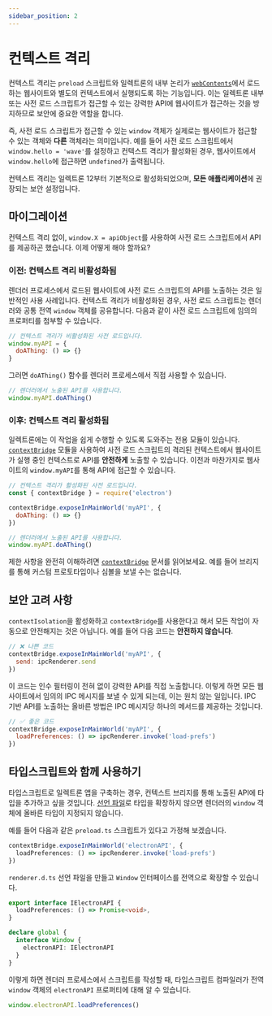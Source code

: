 ```yaml
---
sidebar_position: 2
---
```


# 컨텍스트 격리

컨텍스트 격리는 `preload` 스크립트와 일렉트론의 내부 논리가 [`webContents`](https://www.electronjs.org/docs/latest/api/web-contents)에서 로드하는 웹사이트와 별도의 컨텍스트에서 실행되도록 하는 기능입니다. 이는 일렉트론 내부 또는 사전 로드 스크립트가 접근할 수 있는 강력한 API에 웹사이트가 접근하는 것을 방지하므로 보안에 중요한 역할을 합니다.

즉, 사전 로드 스크립트가 접근할 수 있는 `window` 객체가 실제로는 웹사이트가 접근할 수 있는 객체와 **다른** 객체라는 의미입니다. 예를 들어 사전 로드 스크립트에서 `window.hello = 'wave'`를 설정하고 컨텍스트 격리가 활성화된 경우, 웹사이트에서 `window.hello`에 접근하면 `undefined`가 출력됩니다.

컨텍스트 격리는 일렉트론 12부터 기본적으로 활성화되었으며, **모든 애플리케이션**에 권장되는 보안 설정입니다.

## 마이그레이션

컨텍스트 격리 없이, `window.X = apiObject`를 사용하여 사전 로드 스크립트에서 API를 제공하곤 했습니다. 이제 어떻게 해야 할까요?

### 이전: 컨텍스트 격리 비활성화됨

렌더러 프로세스에서 로드된 웹사이트에 사전 로드 스크립트의 API를 노출하는 것은 일반적인 사용 사례입니다. 컨텍스트 격리가 비활성화된 경우, 사전 로드 스크립트는 렌더러와 공통 전역 `window` 객체를 공유합니다. 다음과 같이 사전 로드 스크립트에 임의의 프로퍼티를 첨부할 수 있습니다.

```javascript title="preload.js"
// 컨텍스트 격리가 비활성화된 사전 로드입니다.
window.myAPI = {
  doAThing: () => {}
}
```

그러면 `doAThing()` 함수를 렌더러 프로세스에서 직접 사용할 수 있습니다.

```javascript title="renderer.js"
// 렌더러에서 노출된 API를 사용합니다.
window.myAPI.doAThing()
```

### 이후: 컨텍스트 격리 활성화됨

일렉트론에는 이 작업을 쉽게 수행할 수 있도록 도와주는 전용 모듈이 있습니다. [`contextBridge`](https://www.electronjs.org/docs/latest/api/context-bridge) 모듈을 사용하여 사전 로드 스크립트의 격리된 컨텍스트에서 웹사이트가 실행 중인 컨텍스트로 API를 **안전하게** 노출할 수 있습니다. 이전과 마찬가지로 웹사이트의 `window.myAPI`를 통해 API에 접근할 수 있습니다.

```javascript title="preload.js"
// 컨텍스트 격리가 활성화된 사전 로드입니다.
const { contextBridge } = require('electron')

contextBridge.exposeInMainWorld('myAPI', {
  doAThing: () => {}
})
```

```javascript title="renderer.js"
// 렌더러에서 노출된 API를 사용합니다.
window.myAPI.doAThing()
```

제한 사항을 완전히 이해하려면 [`contextBridge`](https://www.electronjs.org/docs/latest/api/context-bridge) 문서를 읽어보세요. 예를 들어 브리지를 통해 커스텀 프로토타입이나 심볼을 보낼 수는 없습니다.

## 보안 고려 사항

`contextIsolation`을 활성화하고 `contextBridge`를 사용한다고 해서 모든 작업이 자동으로 안전해지는 것은 아닙니다. 예를 들어 다음 코드는 **안전하지 않습니다**.

```javascript title="preload.js"
// ❌ 나쁜 코드
contextBridge.exposeInMainWorld('myAPI', {
  send: ipcRenderer.send
})
```

이 코드는 인수 필터링이 전혀 없이 강력한 API를 직접 노출합니다. 이렇게 하면 모든 웹사이트에서 임의의 IPC 메시지를 보낼 수 있게 되는데, 이는 원치 않는 일입니다. IPC 기반 API를 노출하는 올바른 방법은 IPC 메시지당 하나의 메서드를 제공하는 것입니다.

```javascript title="preload.js"
// ✅ 좋은 코드
contextBridge.exposeInMainWorld('myAPI', {
  loadPreferences: () => ipcRenderer.invoke('load-prefs')
})
```

## 타입스크립트와 함께 사용하기

타입스크립트로 일렉트론 앱을 구축하는 경우, 컨텍스트 브리지를 통해 노출된 API에 타입을 추가하고 싶을 것입니다. [선언 파일](docs/typescript/declaration-files/introduction.md)로 타입을 확장하지 않으면 렌더러의 `window` 객체에 올바른 타입이 지정되지 않습니다.

예를 들어 다음과 같은 `preload.ts` 스크립트가 있다고 가정해 보겠습니다.

```typescript title="preload.ts"
contextBridge.exposeInMainWorld('electronAPI', {
  loadPreferences: () => ipcRenderer.invoke('load-prefs')
})
```

`renderer.d.ts` 선언 파일을 만들고 `Window` 인터페이스를 전역으로 확장할 수 있습니다.

```typescript title="renderer.d.ts"
export interface IElectronAPI {
  loadPreferences: () => Promise<void>,
}

declare global {
  interface Window {
    electronAPI: IElectronAPI
  }
}
```

이렇게 하면 렌더러 프로세스에서 스크립트를 작성할 때, 타입스크립트 컴파일러가 전역 `window` 객체의 `electronAPI` 프로퍼티에 대해 알 수 있습니다.

```typescript title="renderer.ts"
window.electronAPI.loadPreferences()
```
